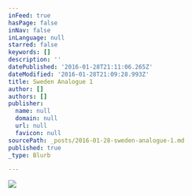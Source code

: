 ```yaml
---
inFeed: true
hasPage: false
inNav: false
inLanguage: null
starred: false
keywords: []
description: ''
datePublished: '2016-01-28T21:11:06.265Z'
dateModified: '2016-01-28T21:09:28.993Z'
title: Sweden Analogue 1
author: []
authors: []
publisher:
  name: null
  domain: null
  url: null
  favicon: null
sourcePath: _posts/2016-01-28-sweden-analogue-1.md
published: true
_type: Blurb

---
```

![](https://the-grid-user-content.s3-us-west-2.amazonaws.com/6123f5ef-f19e-435a-8db3-bf3e80a0495a.jpg)